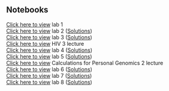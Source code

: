 ## Notebooks
[Click here to view](https://shishiluo.github.io/Genomics-DataScience/notebooks/lab1_genomics.html) lab 1  
[Click here to view](https://shishiluo.github.io/Genomics-DataScience/notebooks/lab2_hiv_reading_frames.html) lab 2 ([Solutions](http://htmlpreview.github.io/?https://github.com/shishiluo/Genomics-DataScience/blob/master/notebooks/lab2_hiv_reading_frames_solutions.html))  
[Click here to view](https://shishiluo.github.io/Genomics-DataScience/notebooks/lab3_hiv_env_pol_comparison.html) lab 3 ([Solutions](http://htmlpreview.github.io/?https://github.com/shishiluo/Genomics-DataScience/blob/master/notebooks/lab3_hiv_env_pol_comparison_solutions.html))  
[Click here to view](http://htmlpreview.github.io/?https://github.com/shishiluo/Genomics-DataScience/blob/master/notebooks/lect_hiv_3_tale_of_two_genes_inclass.html) HIV 3 lecture  
[Click here to view](https://shishiluo.github.io/Genomics-DataScience/notebooks/lab4_hiv_matching_sequence_to_patient.html) lab 4 ([Solutions](https://shishiluo.github.io/Genomics-DataScience/notebooks/lab4_hiv_matching_sequence_to_patient_solutions.html))  
[Click here to view](https://shishiluo.github.io/Genomics-DataScience/notebooks/lab5_personal_genomics_pre-processing.html) lab 5 ([Solutions](https://shishiluo.github.io/Genomics-DataScience/notebooks/lab5_personal_genomics_pre-processing_solutions.html))  
[Click here to view](http://htmlpreview.github.io/?https://github.com/shishiluo/Genomics-DataScience/blob/master/notebooks/lect_personal_genomics_2_chi2.html) Calculations for Personal Genomics 2 lecture  
[Click here to view](https://shishiluo.github.io/Genomics-DataScience/notebooks/lab6_personal_genomics_association.html) lab 6 ([Solutions](https://shishiluo.github.io/Genomics-DataScience/notebooks/lab6_personal_genomics_association_solutions.html))  
[Click here to view](https://shishiluo.github.io/Genomics-DataScience/notebooks/lab7_forensics_CODIS.html) lab 7 ([Solutions](https://shishiluo.github.io/Genomics-DataScience/notebooks/lab7_forensics_CODIS_solutions.html))  
[Click here to view](https://shishiluo.github.io/Genomics-DataScience/notebooks/lab8_forensics_CODIS_redux.html) lab 8 ([Solutions](https://shishiluo.github.io/Genomics-DataScience/notebooks/lab8_forensics_CODIS_redux_solutions.html))   